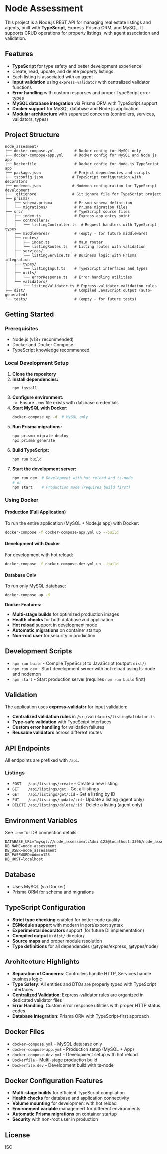 # Node Assessment

This project is a Node.js REST API for managing real estate listings and agents, built with **TypeScript**, Express, Prisma ORM, and MySQL. It supports CRUD operations for property listings, with agent association and validation.

## Features
- **TypeScript** for type safety and better development experience
- Create, read, update, and delete property listings
- Each listing is associated with an agent
- **Input validation** using `express-validator` with centralized validator functions
- **Error handling** with custom responses and proper TypeScript error types
- **MySQL database integration** via Prisma ORM with TypeScript support
- **Docker support** for MySQL database and Node.js application
- **Modular architecture** with separated concerns (controllers, services, validators, types)

## Project Structure
```
node_assesment/
├── docker-compose.yml         # Docker config for MySQL only
├── docker-compose-app.yml     # Docker config for MySQL and Node.js app
├── Dockerfile                 # Docker config for Node.js TypeScript app
├── package.json               # Project dependencies and scripts
├── tsconfig.json             # TypeScript configuration with decorators
├── nodemon.json              # Nodemon configuration for TypeScript development
├── .gitignore                # Git ignore file for TypeScript project
├── prisma/
│   ├── schema.prisma          # Prisma schema definition
│   └── migrations/            # Prisma migration files
├── src/                       # TypeScript source files
│   ├── index.ts               # Express app entry point
│   ├── controllers/
│   │   └── listingController.ts  # Request handlers with TypeScript types
│   ├── middlewares/           # (empty - for future middleware)
│   ├── routes/
│   │   ├── index.ts           # Main router
│   │   └── listingRoutes.ts   # Listing routes with validation
│   ├── services/
│   │   └── listingService.ts  # Business logic with Prisma integration
│   ├── types/
│   │   └── listingInput.ts    # TypeScript interfaces and types
│   ├── utils/
│   │   └── errorResponse.ts   # Error handling utilities
│   └── validators/
│       └── listingValidator.ts # Express-validator validation rules
├── dist/                      # Compiled JavaScript output (auto-generated)
└── tests/                     # (empty - for future tests)
```

## Getting Started

### Prerequisites
- Node.js (v18+ recommended)
- Docker and Docker Compose
- TypeScript knowledge recommended

### Local Development Setup
1. **Clone the repository**
2. **Install dependencies:**
   ```sh
   npm install
   ```
3. **Configure environment:**
   - Ensure `.env` file exists with database credentials
4. **Start MySQL with Docker:**
   ```sh
   docker-compose up -d  # MySQL only
   ```
5. **Run Prisma migrations:**
   ```sh
   npx prisma migrate deploy
   npx prisma generate
   ```
6. **Build TypeScript:**
   ```sh
   npm run build
   ```
7. **Start the development server:**
   ```sh
   npm run dev  # Development with hot reload and ts-node
   # or
   npm start    # Production mode (requires build first)
   ```

### Using Docker

#### Production (Full Application)
To run the entire application (MySQL + Node.js app) with Docker:
```sh
docker-compose -f docker-compose-app.yml up --build
```

#### Development with Docker
For development with hot reload:
```sh
docker-compose -f docker-compose.dev.yml up --build
```

#### Database Only
To run only MySQL database:
```sh
docker-compose up -d
```

**Docker Features:**
- **Multi-stage builds** for optimized production images
- **Health checks** for both database and application
- **Hot reload** support in development mode
- **Automatic migrations** on container startup
- **Non-root user** for security in production

## Development Scripts
- `npm run build` - Compile TypeScript to JavaScript (output: `dist/`)
- `npm run dev` - Start development server with hot reload using ts-node and nodemon
- `npm start` - Start production server (requires `npm run build` first)

## Validation
The application uses **express-validator** for input validation:
- **Centralized validation rules** in `/src/validators/listingValidator.ts`
- **Type-safe validation** with TypeScript interfaces
- **Custom error handling** for validation failures
- **Reusable validators** across different routes

## API Endpoints
All endpoints are prefixed with `/api`.

### Listings
- `POST   /api/listings/create`     - Create a new listing
- `GET    /api/listings/get`        - Get all listings
- `GET    /api/listings/get/:id`    - Get a listing by ID
- `PUT    /api/listings/update/:id` - Update a listing (agent only)
- `DELETE /api/listings/delete/:id` - Delete a listing (agent only)

## Environment Variables
See `.env` for DB connection details:
```
DATABASE_URL="mysql://node_assessment:Admin123@localhost:3306/node_assessment"
DB_NAME=node_assessment
DB_USER=node_assessment
DB_PASSWORD=Admin123
DB_HOST=localhost
```

## Database
- Uses MySQL (via Docker)
- Prisma ORM for schema and migrations

## TypeScript Configuration
- **Strict type checking** enabled for better code quality
- **ESModule support** with modern import/export syntax
- **Experimental decorators** support (for future DI implementation)
- **Compiled output** in `dist/` directory
- **Source maps** and proper module resolution
- **Type definitions** for all dependencies (@types/express, @types/node)

## Architecture Highlights
- **Separation of Concerns**: Controllers handle HTTP, Services handle business logic
- **Type Safety**: All entities and DTOs are properly typed with TypeScript interfaces
- **Centralized Validation**: Express-validator rules are organized in dedicated validator files
- **Error Handling**: Custom error response utilities with proper HTTP status codes
- **Database Integration**: Prisma ORM with TypeScript-first approach

## Docker Files
- `docker-compose.yml` - MySQL database only
- `docker-compose-app.yml` - Production setup (MySQL + App)
- `docker-compose.dev.yml` - Development setup with hot reload
- `Dockerfile` - Multi-stage production build
- `Dockerfile.dev` - Development build with ts-node

## Docker Configuration Features
- **Multi-stage builds** for efficient TypeScript compilation
- **Health checks** for database and application connectivity
- **Volume mounting** for development with hot reload
- **Environment variable** management for different environments
- **Automatic Prisma migrations** on container startup
- **Security** with non-root user in production

## License
ISC

